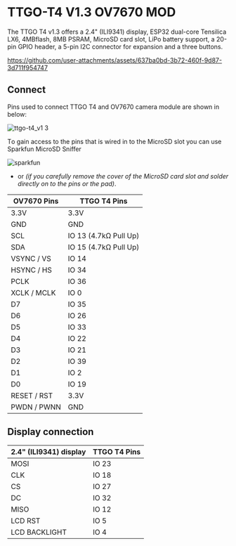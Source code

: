 # TTGO-T4 V1.3 OV7670 MOD

The TTGO T4 v1.3 offers a 2.4" (ILI9341) display, ESP32 dual-core Tensilica LX6, 4MBflash, 8MB PSRAM, MicroSD card slot,
LiPo battery support, a 20-pin GPIO header, a 5-pin I2C connector for expansion and a three buttons.






https://github.com/user-attachments/assets/637ba0bd-3b72-460f-9d87-3d711f954747







## Connect

Pins used to connect TTGO T4 and OV7670 camera module are shown in below:

![ttgo-t4_v1 3](https://github.com/user-attachments/assets/fe19a6f3-9fcc-482b-b431-8aa464121f65)

Тo gain access to the pins that is wired in to the MicroSD slot you can use Sparkfun MicroSD Sniffer

![sparkfun](https://github.com/user-attachments/assets/8949b8cb-88b4-4754-82c4-e494214c2a1a)

* or _(if you carefully remove the cover of the MicroSD card slot and solder directly on to the pins or the pad)_.


|  OV7670 Pins | TTGO T4 Pins |
| ---------- | ---------- |
| 3.3V | 3.3V |
| GND  | GND  |
| SCL | IO 13 (4.7kΩ Pull Up)|
| SDA | IO 15 (4.7kΩ Pull Up) |
| VSYNC / VS | IO 14 |
| HSYNC / HS | IO 34 |
| PCLK | IO 36 |
| XCLK / MCLK | IO 0 |
| D7 | IO 35 |
| D6 | IO 26 |
| D5 | IO 33 |
| D4 | IO 22 |
| D3 | IO 21 |
| D2 | IO 39 |
| D1 | IO 2  |
| D0 | IO 19 |
| RESET / RST | 3.3V |
| PWDN / PWNN | GND |

## Display connection

| 2.4" (ILI9341) display | TTGO T4 Pins |
| ---------- | --------- |
| MOSI | IO 23 |
| CLK  | IO 18 |
| CS | IO 27 |
| DC | IO 32 |
| MISO | IO 12 |
| LCD RST | IO 5 |
| LCD BACKLIGHT | IO 4 |
